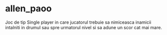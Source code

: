 # allen_paoo
  Joc de tip Single player in care jucatorul trebuie sa nimiceasca inamicii intalniti in  drumul sau spre urmatorul nivel si sa adune un scor cat mai mare.

